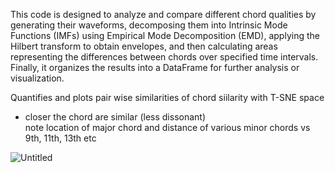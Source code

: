 This code is designed to analyze and compare different chord qualities by generating their waveforms, decomposing them into Intrinsic Mode Functions (IMFs) using Empirical Mode Decomposition (EMD), applying the Hilbert transform to obtain envelopes, and then calculating areas representing the differences between chords over specified time intervals. Finally, it organizes the results into a DataFrame for further analysis or visualization.

Quantifies and plots pair wise similarities of chord siilarity with T-SNE space
- closer the chord are similar (less dissonant)  
    note location of major chord and distance  of various minor chords  vs 9th, 11th,  13th etc

![Untitled](https://github.com/user-attachments/assets/309439b5-e912-4a5e-ac05-fed22d986d73)
